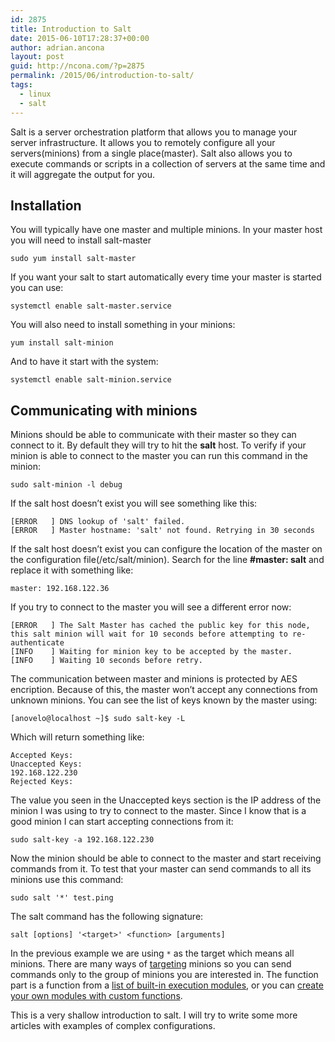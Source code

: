 ```yaml
---
id: 2875
title: Introduction to Salt
date: 2015-06-10T17:28:37+00:00
author: adrian.ancona
layout: post
guid: http://ncona.com/?p=2875
permalink: /2015/06/introduction-to-salt/
tags:
  - linux
  - salt
---
```

Salt is a server orchestration platform that allows you to manage your server infrastructure. It allows you to remotely configure all your servers(minions) from a single place(master). Salt also allows you to execute commands or scripts in a collection of servers at the same time and it will aggregate the output for you.

## Installation

You will typically have one master and multiple minions. In your master host you will need to install salt-master

```
sudo yum install salt-master
```

If you want your salt to start automatically every time your master is started you can use:

```
systemctl enable salt-master.service
```

You will also need to install something in your minions:

```
yum install salt-minion
```

And to have it start with the system:

```
systemctl enable salt-minion.service
```

<!--more-->

## Communicating with minions

Minions should be able to communicate with their master so they can connect to it. By default they will try to hit the **salt** host. To verify if your minion is able to connect to the master you can run this command in the minion:

```
sudo salt-minion -l debug
```

If the salt host doesn&#8217;t exist you will see something like this:

```
[ERROR   ] DNS lookup of 'salt' failed.
[ERROR   ] Master hostname: 'salt' not found. Retrying in 30 seconds
```

If the salt host doesn&#8217;t exist you can configure the location of the master on the configuration file(/etc/salt/minion). Search for the line **#master: salt** and replace it with something like:

```
master: 192.168.122.36
```

If you try to connect to the master you will see a different error now:

```
[ERROR   ] The Salt Master has cached the public key for this node, this salt minion will wait for 10 seconds before attempting to re-authenticate
[INFO    ] Waiting for minion key to be accepted by the master.
[INFO    ] Waiting 10 seconds before retry.
```

The communication between master and minions is protected by AES encription. Because of this, the master won&#8217;t accept any connections from unknown minions. You can see the list of keys known by the master using:

```
[anovelo@localhost ~]$ sudo salt-key -L
```

Which will return something like:

```
Accepted Keys:
Unaccepted Keys:
192.168.122.230
Rejected Keys:
```

The value you seen in the Unaccepted keys section is the IP address of the minion I was using to try to connect to the master. Since I know that is a good minion I can start accepting connections from it:

```
sudo salt-key -a 192.168.122.230
```

Now the minion should be able to connect to the master and start receiving commands from it. To test that your master can send commands to all its minions use this command:

```
sudo salt '*' test.ping
```

The salt command has the following signature:

```
salt [options] '<target>' <function> [arguments]
```

In the previous example we are using `*` as the target which means all minions. There are many ways of [targeting](http://docs.saltstack.com/en/latest/topics/targeting/index.html) minions so you can send commands only to the group of minions you are interested in. The function part is a function from a [list of built-in execution modules](http://docs.saltstack.com/en/latest/ref/modules/all/index.html#all-salt-modules), or you can [create your own modules with custom functions](http://docs.saltstack.com/en/latest/ref/modules/index.html).

This is a very shallow introduction to salt. I will try to write some more articles with examples of complex configurations.
